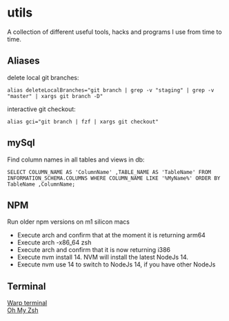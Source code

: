 # utils

A collection of different useful tools, hacks and programs I use from time to time.

## Aliases

delete local git branches:

```alias deleteLocalBranches="git branch | grep -v "staging" | grep -v "master" | xargs git branch -D"```

interactive git checkout:

```alias gci="git branch | fzf | xargs git checkout"```

## mySql

Find column names in all tables and views in db:

```SELECT COLUMN_NAME AS 'ColumnName' ,TABLE_NAME AS 'TableName' FROM INFORMATION_SCHEMA.COLUMNS WHERE COLUMN_NAME LIKE '%MyName%' ORDER BY TableName ,ColumnName;```

## NPM
Run older npm versions on m1 silicon macs
- Execute arch and confirm that at the moment it is returning arm64
- Execute arch -x86_64 zsh
- Execute arch and confirm that it is now returning i386
- Execute nvm install 14. NVM will install the latest NodeJs 14.
- Execute nvm use 14 to switch to NodeJs 14, if you have other NodeJs

## Terminal

[Warp terminal](https://www.warp.dev/) <br>
[Oh My Zsh](https://ohmyz.sh/)
